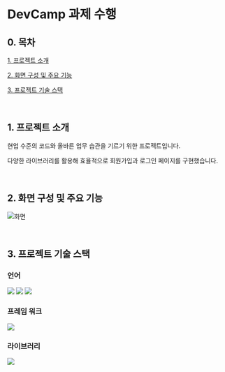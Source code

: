 # DevCamp 과제 수행

## 0. 목차
[1. 프로젝트 소개](#1-프로젝트-소개)

[2. 화면 구성 및 주요 기능](#2-화면-구성-및-주요-기능)

[3. 프로젝트 기술 스택](#3-프로젝트-기술-스택)

</br>

## 1. 프로젝트 소개
현업 수준의 코드와 올바른 업무 습관을 기르기 위한 프로젝트입니다. 

다양한 라이브러리를 활용해 효율적으로 회원가입과 로그인 페이지를 구현했습니다. 

</br>

##  2. 화면 구성 및 주요 기능
![화면](https://github.com/haniStudy/devcamp/assets/134919218/682b70ed-6c52-4b64-9c87-2b41e7df2b43)

</br>

##  3. 프로젝트 기술 스택
###  언어
 <div style="margin: 0 auto; text-align: start;" align= "start">
<img src="https://img.shields.io/badge/HTML5-E34F26?style=for-the-badge&logo=HTML5&logoColor=white">
<img src="https://img.shields.io/badge/CSS3-1572B6?style=for-the-badge&logo=CSS3&logoColor=white">
<img src="https://img.shields.io/badge/Typescript-3178C6?style=for-the-badge&logo=typescript&logoColor=white">
</div>

###  프레임 워크
<img src="https://img.shields.io/badge/Next.js-000000?style=for-the-badge&logo=next.js&logoColor=white">

### 라이브러리
<img src="https://img.shields.io/badge/Tailwind%20CSS-38B2AC?style=for-the-badge&logo=tailwind-css&logoColor=white">
